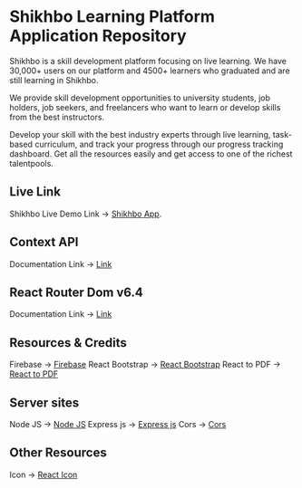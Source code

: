 # Shikhbo Learning Platform Application Repository
Shikhbo is a skill development platform focusing on live learning. We have 30,000+ users on our platform and 4500+ learners who graduated and are still learning in Shikhbo.

We provide skill development opportunities to university students, job holders, job seekers, and freelancers who want to learn or develop skills from the best instructors.

Develop your skill with the best industry experts through live learning, task-based curriculum, and track your progress through our progress tracking dashboard. Get all the resources easily and get access to one of the richest talentpools.

## Live Link
Shikhbo Live Demo Link -> [Shikhbo App](https://learning-platform-website.web.app/).

## Context API
Documentation Link -> [Link](https://reactjs.org/docs/context.html#api)

## React Router Dom v6.4 
Documentation Link -> [Link](https://reactrouter.com/en/main/start/overview)

## Resources & Credits
Firebase -> [Firebase](https://console.firebase.google.com/)
React Bootstrap -> [React Bootstrap](https://react-bootstrap.netlify.app/)
React to PDF -> [React to PDF](https://www.npmjs.com/package/react-to-pdf)

## Server sites
Node JS -> [Node JS](https://nodejs.org/en/)
Express js -> [Express js](https://expressjs.com/)
Cors -> [Cors](https://www.npmjs.com/package/cors)

## Other Resources
Icon -> [React Icon](https://react-icons.github.io/react-icons/)
